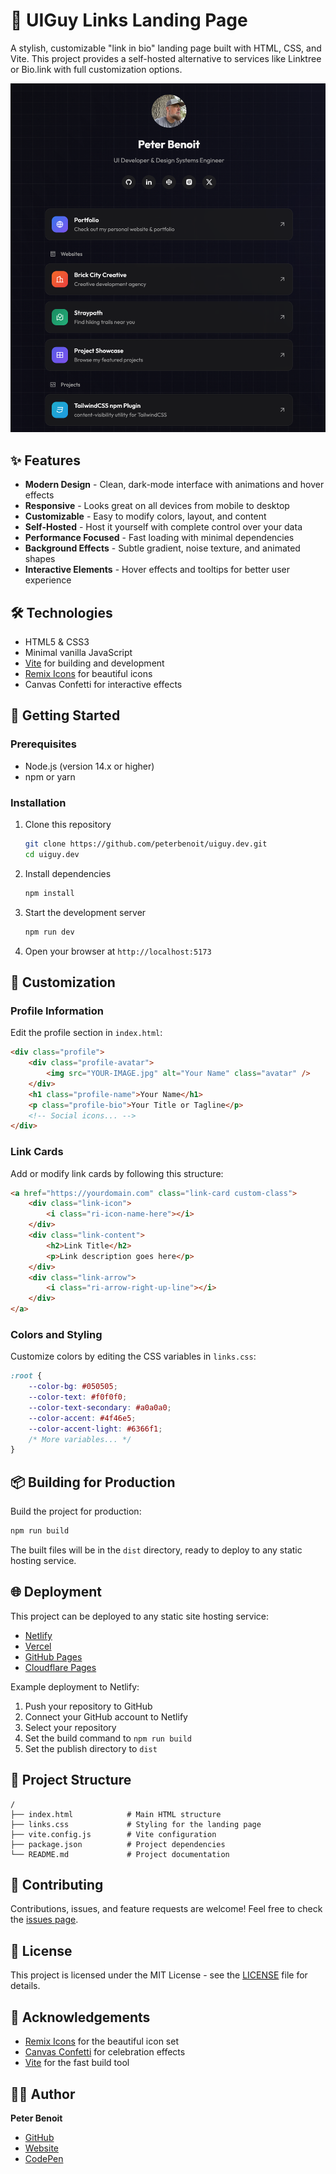 # 🔗 UIGuy Links Landing Page

A stylish, customizable "link in bio" landing page built with HTML, CSS, and Vite. This project provides a self-hosted alternative to services like Linktree or Bio.link with full customization options.

![UIGuy Links Landing Page Screenshot](screenshot.png)

## ✨ Features

-   **Modern Design** - Clean, dark-mode interface with animations and hover effects
-   **Responsive** - Looks great on all devices from mobile to desktop
-   **Customizable** - Easy to modify colors, layout, and content
-   **Self-Hosted** - Host it yourself with complete control over your data
-   **Performance Focused** - Fast loading with minimal dependencies
-   **Background Effects** - Subtle gradient, noise texture, and animated shapes
-   **Interactive Elements** - Hover effects and tooltips for better user experience

## 🛠️ Technologies

-   HTML5 & CSS3
-   Minimal vanilla JavaScript
-   [Vite](https://vitejs.dev/) for building and development
-   [Remix Icons](https://remixicon.com/) for beautiful icons
-   Canvas Confetti for interactive effects

## 🚀 Getting Started

### Prerequisites

-   Node.js (version 14.x or higher)
-   npm or yarn

### Installation

1. Clone this repository

    ```bash
    git clone https://github.com/peterbenoit/uiguy.dev.git
    cd uiguy.dev
    ```

2. Install dependencies

    ```bash
    npm install
    ```

3. Start the development server

    ```bash
    npm run dev
    ```

4. Open your browser at `http://localhost:5173`

## 🎨 Customization

### Profile Information

Edit the profile section in `index.html`:

```html
<div class="profile">
    <div class="profile-avatar">
        <img src="YOUR-IMAGE.jpg" alt="Your Name" class="avatar" />
    </div>
    <h1 class="profile-name">Your Name</h1>
    <p class="profile-bio">Your Title or Tagline</p>
    <!-- Social icons... -->
</div>
```

### Link Cards

Add or modify link cards by following this structure:

```html
<a href="https://yourdomain.com" class="link-card custom-class">
    <div class="link-icon">
        <i class="ri-icon-name-here"></i>
    </div>
    <div class="link-content">
        <h2>Link Title</h2>
        <p>Link description goes here</p>
    </div>
    <div class="link-arrow">
        <i class="ri-arrow-right-up-line"></i>
    </div>
</a>
```

### Colors and Styling

Customize colors by editing the CSS variables in `links.css`:

```css
:root {
    --color-bg: #050505;
    --color-text: #f0f0f0;
    --color-text-secondary: #a0a0a0;
    --color-accent: #4f46e5;
    --color-accent-light: #6366f1;
    /* More variables... */
}
```

## 📦 Building for Production

Build the project for production:

```bash
npm run build
```

The built files will be in the `dist` directory, ready to deploy to any static hosting service.

## 🌐 Deployment

This project can be deployed to any static site hosting service:

-   [Netlify](https://netlify.com)
-   [Vercel](https://vercel.com)
-   [GitHub Pages](https://pages.github.com)
-   [Cloudflare Pages](https://pages.cloudflare.com)

Example deployment to Netlify:

1. Push your repository to GitHub
2. Connect your GitHub account to Netlify
3. Select your repository
4. Set the build command to `npm run build`
5. Set the publish directory to `dist`

## 🔧 Project Structure

```
/
├── index.html            # Main HTML structure
├── links.css             # Styling for the landing page
├── vite.config.js        # Vite configuration
├── package.json          # Project dependencies
└── README.md             # Project documentation
```

## 🤝 Contributing

Contributions, issues, and feature requests are welcome! Feel free to check the [issues page](https://github.com/peterbenoit/uiguy.dev/issues).

## 📄 License

This project is licensed under the MIT License - see the [LICENSE](LICENSE) file for details.

## 🙏 Acknowledgements

-   [Remix Icons](https://remixicon.com/) for the beautiful icon set
-   [Canvas Confetti](https://github.com/catdad/canvas-confetti) for celebration effects
-   [Vite](https://vitejs.dev/) for the fast build tool

## 👨‍💻 Author

**Peter Benoit**

-   [GitHub](https://github.com/peterbenoit)
-   [Website](https://peterbenoit.com)
-   [CodePen](https://codepen.io/peterbenoit)
